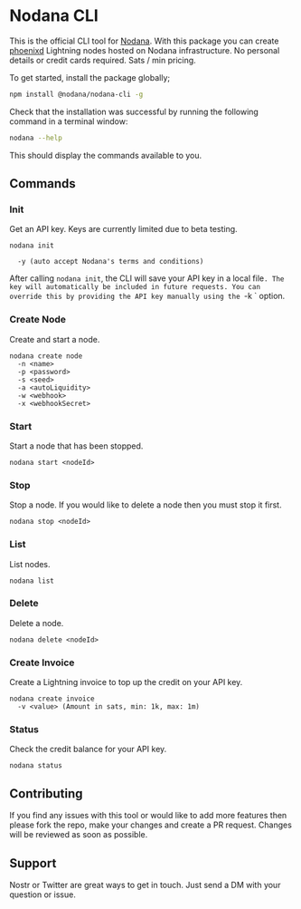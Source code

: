 # Nodana CLI

This is the official CLI tool for [Nodana](https://nodana.io). With this package you can create [phoenixd](https://phoenix.acinq.co/server) Lightning nodes hosted on Nodana infrastructure. No personal details or credit cards required. Sats / min pricing.

To get started, install the package globally;

```sh
npm install @nodana/nodana-cli -g
```

Check that the installation was successful by running the following command in a terminal window:

```sh
nodana --help
```

This should display the commands available to you.

## Commands

### Init

Get an API key. Keys are currently limited due to beta testing.

```
nodana init

  -y (auto accept Nodana's terms and conditions)
```

After calling `nodana init`, the CLI will save your API key in a local file`. The key will automatically be included in future requests. You can override this by providing the API key manually using the `-k <key>` option.

### Create Node

Create and start a node.

```
nodana create node
  -n <name>
  -p <password>
  -s <seed>
  -a <autoLiquidity>
  -w <webhook>
  -x <webhookSecret>
```

### Start

Start a node that has been stopped.

```
nodana start <nodeId>
```

### Stop

Stop a node. If you would like to delete a node then you must stop it first.

```
nodana stop <nodeId>
```

### List

List nodes.

```
nodana list
```

### Delete

Delete a node.

```
nodana delete <nodeId>
```

### Create Invoice

Create a Lightning invoice to top up the credit on your API key.

```
nodana create invoice
  -v <value> (Amount in sats, min: 1k, max: 1m)
```

### Status

Check the credit balance for your API key.

```
nodana status
```

## Contributing

If you find any issues with this tool or would like to add more features then please fork the repo, make your changes and create a PR request. Changes will be reviewed as soon as possible.

## Support

Nostr or Twitter are great ways to get in touch. Just send a DM with your question or issue.
